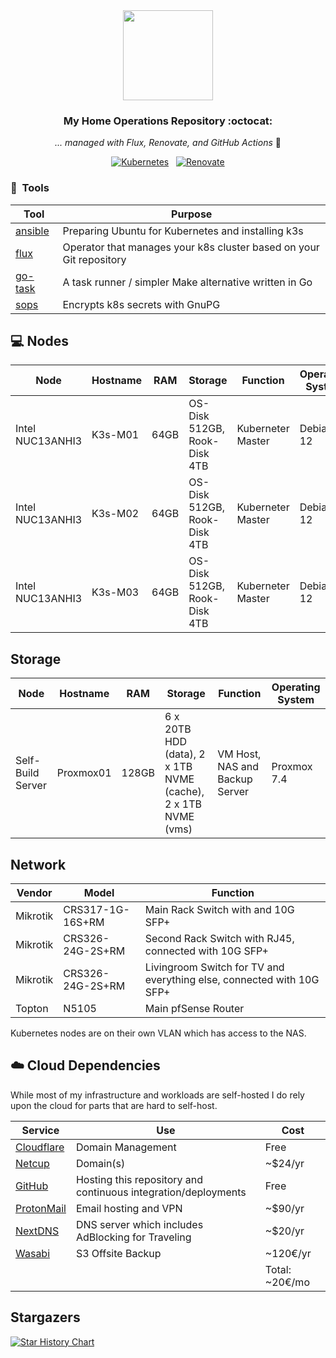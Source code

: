 <div align="center">

<img src="https://raw.githubusercontent.com/onedr0p/home-ops/main/docs/src/assets/logo.png" align="center" width="144px" height="144px"/>

### My Home Operations Repository :octocat:

_... managed with Flux, Renovate, and GitHub Actions_ 🤖

</div>

<div align="center">

[![Kubernetes](https://img.shields.io/badge/dynamic/yaml?url=https%3A%2F%2Fraw.githubusercontent.com%2Fdrag0n141%2Fhome-ops%2Fmaster%2Fkubernetes%2Fmain%2Fapps%2Fsystem%2Fsystem-upgrade-controller%2Fplans%2Fserver.yaml&query=spec.version&style=for-the-badge&logo=kubernetes&logoColor=white&label=%20)](https://k3s.io/)&nbsp;&nbsp;
[![Renovate](https://img.shields.io/github/actions/workflow/status/drag0n141/home-ops/renovate.yaml?branch=master&label=&logo=renovatebot&style=for-the-badge&color=blue)](https://github.com/drag0n141/home-ops/actions/workflows/renovate.yaml)

</div>


### :wrench:&nbsp; Tools

| Tool                                                               | Purpose                                                             |
|--------------------------------------------------------------------|---------------------------------------------------------------------|
| [ansible](https://www.ansible.com)                                 | Preparing Ubuntu for Kubernetes and installing k3s                  |
| [flux](https://toolkit.fluxcd.io/)                                 | Operator that manages your k8s cluster based on your Git repository |
| [go-task](https://github.com/go-task/task)                         | A task runner / simpler Make alternative written in Go              |
| [sops](https://github.com/mozilla/sops)                            | Encrypts k8s secrets with GnuPG                                     |


## 💻 Nodes
| Node             | Hostname | RAM  | Storage                      | Function          | Operating System |
|------------------|----------|------|------------------------------|-------------------|------------------|
| Intel NUC13ANHI3 | K3s-M01  | 64GB | OS-Disk 512GB, Rook-Disk 4TB | Kuberneter Master | Debian 12        |
| Intel NUC13ANHI3 | K3s-M02  | 64GB | OS-Disk 512GB, Rook-Disk 4TB | Kuberneter Master | Debian 12        |
| Intel NUC13ANHI3 | K3s-M03  | 64GB | OS-Disk 512GB, Rook-Disk 4TB | Kuberneter Master | Debian 12        |

## Storage
| Node              | Hostname  | RAM   | Storage                                                       | Function                        | Operating System |
|-------------------|-----------|-------|---------------------------------------------------------------|---------------------------------|------------------|
| Self-Build Server | Proxmox01 | 128GB | 6 x 20TB HDD (data), 2 x 1TB NVME (cache), 2 x 1TB NVME (vms) | VM Host, NAS and Backup Server  | Proxmox 7.4      |

## Network

| Vendor   | Model                        | Function                                                              |
|----------|------------------------------|-----------------------------------------------------------------------|
| Mikrotik | CRS317-1G-16S+RM             | Main Rack Switch with and 10G SFP+                                    |
| Mikrotik | CRS326-24G-2S+RM             | Second Rack Switch with RJ45, connected with 10G SFP+                 |
| Mikrotik | CRS326-24G-2S+RM             | Livingroom Switch for TV and everything else, connected with 10G SFP+ |
| Topton   | N5105                        | Main pfSense Router                                                   |

Kubernetes nodes are on their own VLAN which has access to the NAS.

## ☁️ Cloud Dependencies

While most of my infrastructure and workloads are self-hosted I do rely upon the cloud for parts that are hard to self-host.

| Service                                                               | Use                                                                | Cost           |
|-----------------------------------------------------------------------|--------------------------------------------------------------------|----------------|
| [Cloudflare](https://www.cloudflare.com/)                             | Domain Management                                                  | Free           |
| [Netcup](https://netcup.eu/)                                          | Domain(s)                                                          | ~$24/yr        |
| [GitHub](https://github.com/)                                         | Hosting this repository and continuous integration/deployments     | Free           |
| [ProtonMail](https://proton.me/)                                      | Email hosting and VPN                                              | ~$90/yr        |
| [NextDNS](https://nextdns.io/)                                        | DNS server which includes AdBlocking for Traveling                 | ~$20/yr        |
| [Wasabi](https://wasabi.com/)                                         | S3 Offsite Backup                                                  | ~120€/yr       |                                                  
|                                                                       |                                                                    | Total: ~20€/mo |

## Stargazers

[![Star History Chart](https://api.star-history.com/svg?repos=drag0n141/home-ops&type=Date)](https://star-history.com/#drag0n141/home-ops&Date)
